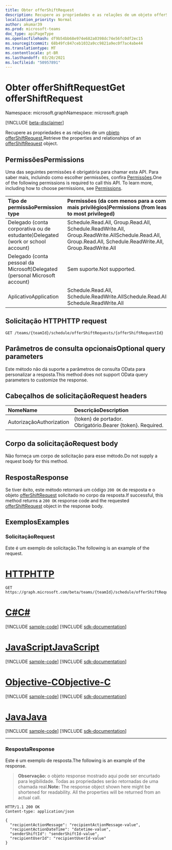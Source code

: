 ```yaml
---
title: Obter offerShiftRequest
description: Recupere as propriedades e as relações de um objeto offerShiftRequest.
localization_priority: Normal
author: akumar39
ms.prod: microsoft-teams
doc_type: apiPageType
ms.openlocfilehash: df9b54bb68e974e682a0398dc74e56fc0df2ec15
ms.sourcegitcommit: 68b49fc847ceb1032a9cc9821a9ec0f7ac4abe44
ms.translationtype: MT
ms.contentlocale: pt-BR
ms.lasthandoff: 03/20/2021
ms.locfileid: "50957891"
---
```

# <a name="get-offershiftrequest"></a><span data-ttu-id="e46bb-103">Obter offerShiftRequest</span><span class="sxs-lookup"><span data-stu-id="e46bb-103">Get offerShiftRequest</span></span>

<span data-ttu-id="e46bb-104">Namespace: microsoft.graph</span><span class="sxs-lookup"><span data-stu-id="e46bb-104">Namespace: microsoft.graph</span></span>

[!INCLUDE [beta-disclaimer](../../includes/beta-disclaimer.md)]

<span data-ttu-id="e46bb-105">Recupere as propriedades e as relações de um [objeto offerShiftRequest.](../resources/offershiftrequest.md)</span><span class="sxs-lookup"><span data-stu-id="e46bb-105">Retrieve the properties and relationships of an [offerShiftRequest](../resources/offershiftrequest.md) object.</span></span>

## <a name="permissions"></a><span data-ttu-id="e46bb-106">Permissões</span><span class="sxs-lookup"><span data-stu-id="e46bb-106">Permissions</span></span>

<span data-ttu-id="e46bb-p101">Uma das seguintes permissões é obrigatória para chamar esta API. Para saber mais, incluindo como escolher permissões, confira [Permissões](/graph/permissions-reference).</span><span class="sxs-lookup"><span data-stu-id="e46bb-p101">One of the following permissions is required to call this API. To learn more, including how to choose permissions, see [Permissions](/graph/permissions-reference).</span></span>

| <span data-ttu-id="e46bb-109">Tipo de permissão</span><span class="sxs-lookup"><span data-stu-id="e46bb-109">Permission type</span></span>                        | <span data-ttu-id="e46bb-110">Permissões (da com menos para a com mais privilégios)</span><span class="sxs-lookup"><span data-stu-id="e46bb-110">Permissions (from least to most privileged)</span></span> |
|:---------------------------------------|:--------------------------------------------|
| <span data-ttu-id="e46bb-111">Delegado (conta corporativa ou de estudante)</span><span class="sxs-lookup"><span data-stu-id="e46bb-111">Delegated (work or school account)</span></span>     | <span data-ttu-id="e46bb-112">Schedule.Read.All, Group.Read.All, Schedule.ReadWrite.All, Group.ReadWrite.All</span><span class="sxs-lookup"><span data-stu-id="e46bb-112">Schedule.Read.All, Group.Read.All, Schedule.ReadWrite.All, Group.ReadWrite.All</span></span> |
| <span data-ttu-id="e46bb-113">Delegado (conta pessoal da Microsoft)</span><span class="sxs-lookup"><span data-stu-id="e46bb-113">Delegated (personal Microsoft account)</span></span> | <span data-ttu-id="e46bb-114">Sem suporte.</span><span class="sxs-lookup"><span data-stu-id="e46bb-114">Not supported.</span></span> |
| <span data-ttu-id="e46bb-115">Aplicativo</span><span class="sxs-lookup"><span data-stu-id="e46bb-115">Application</span></span>                            | <span data-ttu-id="e46bb-116">Schedule.Read.All, Schedule.ReadWrite.All</span><span class="sxs-lookup"><span data-stu-id="e46bb-116">Schedule.Read.All, Schedule.ReadWrite.All</span></span> |

## <a name="http-request"></a><span data-ttu-id="e46bb-117">Solicitação HTTP</span><span class="sxs-lookup"><span data-stu-id="e46bb-117">HTTP request</span></span>

<!-- { "blockType": "ignored" } -->

```http
GET /teams/{teamId}/schedule/offerShiftRequests/{offerShiftRequestId}
```

## <a name="optional-query-parameters"></a><span data-ttu-id="e46bb-118">Parâmetros de consulta opcionais</span><span class="sxs-lookup"><span data-stu-id="e46bb-118">Optional query parameters</span></span>

<span data-ttu-id="e46bb-119">Este método não dá suporte a parâmetros de consulta OData para personalizar a resposta.</span><span class="sxs-lookup"><span data-stu-id="e46bb-119">This method does not support OData query parameters to customize the response.</span></span>

## <a name="request-headers"></a><span data-ttu-id="e46bb-120">Cabeçalhos de solicitação</span><span class="sxs-lookup"><span data-stu-id="e46bb-120">Request headers</span></span>

| <span data-ttu-id="e46bb-121">Nome</span><span class="sxs-lookup"><span data-stu-id="e46bb-121">Name</span></span>      |<span data-ttu-id="e46bb-122">Descrição</span><span class="sxs-lookup"><span data-stu-id="e46bb-122">Description</span></span>|
|:----------|:----------|
| <span data-ttu-id="e46bb-123">Autorização</span><span class="sxs-lookup"><span data-stu-id="e46bb-123">Authorization</span></span> | <span data-ttu-id="e46bb-p102">{token} de portador. Obrigatório.</span><span class="sxs-lookup"><span data-stu-id="e46bb-p102">Bearer {token}. Required.</span></span> |

## <a name="request-body"></a><span data-ttu-id="e46bb-126">Corpo da solicitação</span><span class="sxs-lookup"><span data-stu-id="e46bb-126">Request body</span></span>

<span data-ttu-id="e46bb-127">Não forneça um corpo de solicitação para esse método.</span><span class="sxs-lookup"><span data-stu-id="e46bb-127">Do not supply a request body for this method.</span></span>

## <a name="response"></a><span data-ttu-id="e46bb-128">Resposta</span><span class="sxs-lookup"><span data-stu-id="e46bb-128">Response</span></span>

<span data-ttu-id="e46bb-129">Se tiver êxito, este método retornará um código `200 OK` de resposta e o objeto [offerShiftRequest](../resources/offershiftrequest.md) solicitado no corpo da resposta.</span><span class="sxs-lookup"><span data-stu-id="e46bb-129">If successful, this method returns a `200 OK` response code and the requested [offerShiftRequest](../resources/offershiftrequest.md) object in the response body.</span></span>

## <a name="examples"></a><span data-ttu-id="e46bb-130">Exemplos</span><span class="sxs-lookup"><span data-stu-id="e46bb-130">Examples</span></span>

### <a name="request"></a><span data-ttu-id="e46bb-131">Solicitação</span><span class="sxs-lookup"><span data-stu-id="e46bb-131">Request</span></span>

<span data-ttu-id="e46bb-132">Este é um exemplo de solicitação.</span><span class="sxs-lookup"><span data-stu-id="e46bb-132">The following is an example of the request.</span></span>

# <a name="http"></a>[<span data-ttu-id="e46bb-133">HTTP</span><span class="sxs-lookup"><span data-stu-id="e46bb-133">HTTP</span></span>](#tab/http)
<!-- {
  "blockType": "request",
  "name": "get_offershiftrequest_1"
}-->

```msgraph-interactive
GET https://graph.microsoft.com/beta/teams/{teamId}/schedule/offerShiftRequests/{offerShiftRequestId}
```
# <a name="c"></a>[<span data-ttu-id="e46bb-134">C#</span><span class="sxs-lookup"><span data-stu-id="e46bb-134">C#</span></span>](#tab/csharp)
[!INCLUDE [sample-code](../includes/snippets/csharp/get-offershiftrequest-1-csharp-snippets.md)]
[!INCLUDE [sdk-documentation](../includes/snippets/snippets-sdk-documentation-link.md)]

# <a name="javascript"></a>[<span data-ttu-id="e46bb-135">JavaScript</span><span class="sxs-lookup"><span data-stu-id="e46bb-135">JavaScript</span></span>](#tab/javascript)
[!INCLUDE [sample-code](../includes/snippets/javascript/get-offershiftrequest-1-javascript-snippets.md)]
[!INCLUDE [sdk-documentation](../includes/snippets/snippets-sdk-documentation-link.md)]

# <a name="objective-c"></a>[<span data-ttu-id="e46bb-136">Objective-C</span><span class="sxs-lookup"><span data-stu-id="e46bb-136">Objective-C</span></span>](#tab/objc)
[!INCLUDE [sample-code](../includes/snippets/objc/get-offershiftrequest-1-objc-snippets.md)]
[!INCLUDE [sdk-documentation](../includes/snippets/snippets-sdk-documentation-link.md)]

# <a name="java"></a>[<span data-ttu-id="e46bb-137">Java</span><span class="sxs-lookup"><span data-stu-id="e46bb-137">Java</span></span>](#tab/java)
[!INCLUDE [sample-code](../includes/snippets/java/get-offershiftrequest-1-java-snippets.md)]
[!INCLUDE [sdk-documentation](../includes/snippets/snippets-sdk-documentation-link.md)]

---


### <a name="response"></a><span data-ttu-id="e46bb-138">Resposta</span><span class="sxs-lookup"><span data-stu-id="e46bb-138">Response</span></span>

<span data-ttu-id="e46bb-139">Este é um exemplo de resposta.</span><span class="sxs-lookup"><span data-stu-id="e46bb-139">The following is an example of the response.</span></span>

> <span data-ttu-id="e46bb-p103">**Observação:** o objeto response mostrado aqui pode ser encurtado para legibilidade. Todas as propriedades serão retornadas de uma chamada real.</span><span class="sxs-lookup"><span data-stu-id="e46bb-p103">**Note:** The response object shown here might be shortened for readability. All the properties will be returned from an actual call.</span></span>

<!-- {
  "blockType": "response",
  "truncated": true,
  "@odata.type": "microsoft.graph.offerShiftRequest"
} -->

```http
HTTP/1.1 200 OK
Content-type: application/json

{
  "recipientActionMessage": "recipientActionMessage-value",
  "recipientActionDateTime": "datetime-value",
  "senderShiftId": "senderShiftId-value",
  "recipientUserId": "recipientUserId-value"
}
```

<!-- uuid: 16cd6b66-4b1a-43a1-adaf-3a886856ed98
2019-02-04 14:57:30 UTC -->
<!-- {
  "type": "#page.annotation",
  "description": "Get offerShiftRequest",
  "keywords": "",
  "section": "documentation",
  "tocPath": ""
}-->


